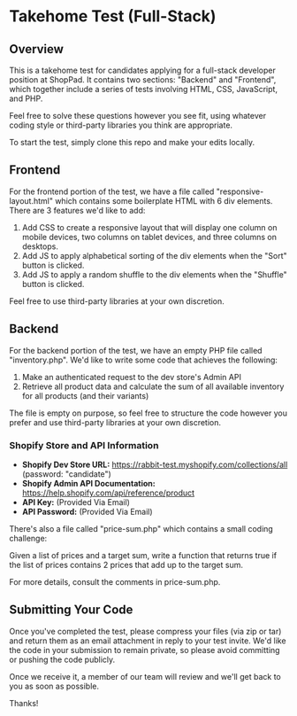 # Takehome Test (Full-Stack)

## Overview

This is a takehome test for candidates applying for a full-stack developer
position at ShopPad. It contains two sections: "Backend" and "Frontend", which
together include a series of tests involving HTML, CSS, JavaScript, and PHP.
 
Feel free to solve these questions however you see fit, using whatever coding
style or third-party libraries you think are appropriate.

To start the test, simply clone this repo and make your edits locally.

## Frontend

For the frontend portion of the test, we have a file called
"responsive-layout.html" which contains some boilerplate HTML with 6 div
elements. There are 3 features we'd like to add:

1. Add CSS to create a responsive layout that will display one column on mobile
devices, two columns on tablet devices, and three columns on desktops.
2. Add JS to apply alphabetical sorting of the div elements when the "Sort"
button is clicked.
3. Add JS to apply a random shuffle to the div elements when the "Shuffle"
button is clicked.

Feel free to use third-party libraries at your own discretion.

## Backend

For the backend portion of the test, we have an empty PHP file called
"inventory.php". We'd like to write some code that achieves the following:

1. Make an authenticated request to the dev store's Admin API
2. Retrieve all product data and calculate the sum of all available inventory
for all products (and their variants)

The file is empty on purpose, so feel free to structure the code however you
prefer and use third-party libraries at your own discretion.

### Shopify Store and API Information

* **Shopify Dev Store URL:** https://rabbit-test.myshopify.com/collections/all
(password: "candidate")
* **Shopify Admin API Documentation:** https://help.shopify.com/api/reference/product
* **API Key:** (Provided Via Email)
* **API Password:** (Provided Via Email)

There's also a file called "price-sum.php" which contains a small coding
challenge:

Given a list of prices and a target sum, write a function that returns true if
the list of prices contains 2 prices that add up to the target sum.

For more details, consult the comments in price-sum.php.

## Submitting Your Code

Once you've completed the test, please compress your files (via zip or tar) and
return them as an email attachment in reply to your test invite. We'd like the
code in your submission to remain private, so please avoid committing or pushing
the code publicly.

Once we receive it, a member of our team will review and we'll get back to you
as soon as possible.

Thanks!
